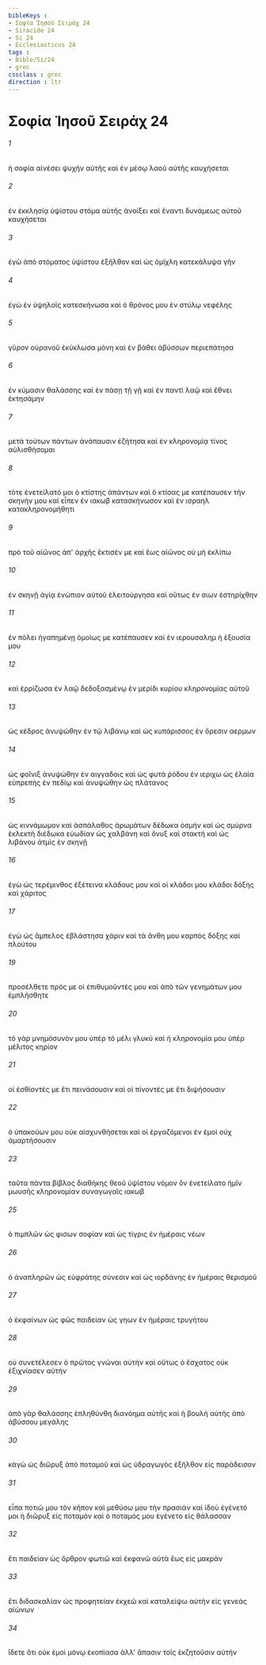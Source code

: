 ```yaml
---
bibleKeys : 
- Σοφία Ἰησοῦ Σειράχ 24
- Siracide 24
- Si 24
- Ecclesiasticus 24
tags : 
- Bible/Si/24
- grec
cssclass : grec
direction : ltr
---
```


# Σοφία Ἰησοῦ Σειράχ 24

###### 1
ἡ σοφία αἰνέσει ψυχὴν αὐτῆς καὶ ἐν μέσῳ λαοῦ αὐτῆς καυχήσεται
###### 2
ἐν ἐκκλησίᾳ ὑψίστου στόμα αὐτῆς ἀνοίξει καὶ ἔναντι δυνάμεως αὐτοῦ καυχήσεται
###### 3
ἐγὼ ἀπὸ στόματος ὑψίστου ἐξῆλθον καὶ ὡς ὁμίχλη κατεκάλυψα γῆν
###### 4
ἐγὼ ἐν ὑψηλοῖς κατεσκήνωσα καὶ ὁ θρόνος μου ἐν στύλῳ νεφέλης
###### 5
γῦρον οὐρανοῦ ἐκύκλωσα μόνη καὶ ἐν βάθει ἀβύσσων περιεπάτησα
###### 6
ἐν κύμασιν θαλάσσης καὶ ἐν πάσῃ τῇ γῇ καὶ ἐν παντὶ λαῷ καὶ ἔθνει ἐκτησάμην
###### 7
μετὰ τούτων πάντων ἀνάπαυσιν ἐζήτησα καὶ ἐν κληρονομίᾳ τίνος αὐλισθήσομαι
###### 8
τότε ἐνετείλατό μοι ὁ κτίστης ἁπάντων καὶ ὁ κτίσας με κατέπαυσεν τὴν σκηνήν μου καὶ εἶπεν ἐν ιακωβ κατασκήνωσον καὶ ἐν ισραηλ κατακληρονομήθητι
###### 9
πρὸ τοῦ αἰῶνος ἀπ' ἀρχῆς ἔκτισέν με καὶ ἕως αἰῶνος οὐ μὴ ἐκλίπω
###### 10
ἐν σκηνῇ ἁγίᾳ ἐνώπιον αὐτοῦ ἐλειτούργησα καὶ οὕτως ἐν σιων ἐστηρίχθην
###### 11
ἐν πόλει ἠγαπημένῃ ὁμοίως με κατέπαυσεν καὶ ἐν ιερουσαλημ ἡ ἐξουσία μου
###### 12
καὶ ἐρρίζωσα ἐν λαῷ δεδοξασμένῳ ἐν μερίδι κυρίου κληρονομίας αὐτοῦ
###### 13
ὡς κέδρος ἀνυψώθην ἐν τῷ λιβάνῳ καὶ ὡς κυπάρισσος ἐν ὄρεσιν αερμων
###### 14
ὡς φοῖνιξ ἀνυψώθην ἐν αιγγαδοις καὶ ὡς φυτὰ ῥόδου ἐν ιεριχω ὡς ἐλαία εὐπρεπὴς ἐν πεδίῳ καὶ ἀνυψώθην ὡς πλάτανος
###### 15
ὡς κιννάμωμον καὶ ἀσπάλαθος ἀρωμάτων δέδωκα ὀσμὴν καὶ ὡς σμύρνα ἐκλεκτὴ διέδωκα εὐωδίαν ὡς χαλβάνη καὶ ὄνυξ καὶ στακτὴ καὶ ὡς λιβάνου ἀτμὶς ἐν σκηνῇ
###### 16
ἐγὼ ὡς τερέμινθος ἐξέτεινα κλάδους μου καὶ οἱ κλάδοι μου κλάδοι δόξης καὶ χάριτος
###### 17
ἐγὼ ὡς ἄμπελος ἐβλάστησα χάριν καὶ τὰ ἄνθη μου καρπὸς δόξης καὶ πλούτου
###### 19
προσέλθετε πρός με οἱ ἐπιθυμοῦντές μου καὶ ἀπὸ τῶν γενημάτων μου ἐμπλήσθητε
###### 20
τὸ γὰρ μνημόσυνόν μου ὑπὲρ τὸ μέλι γλυκύ καὶ ἡ κληρονομία μου ὑπὲρ μέλιτος κηρίον
###### 21
οἱ ἐσθίοντές με ἔτι πεινάσουσιν καὶ οἱ πίνοντές με ἔτι διψήσουσιν
###### 22
ὁ ὑπακούων μου οὐκ αἰσχυνθήσεται καὶ οἱ ἐργαζόμενοι ἐν ἐμοὶ οὐχ ἁμαρτήσουσιν
###### 23
ταῦτα πάντα βίβλος διαθήκης θεοῦ ὑψίστου νόμον ὃν ἐνετείλατο ἡμῖν μωυσῆς κληρονομίαν συναγωγαῖς ιακωβ
###### 25
ὁ πιμπλῶν ὡς φισων σοφίαν καὶ ὡς τίγρις ἐν ἡμέραις νέων
###### 26
ὁ ἀναπληρῶν ὡς εὐφράτης σύνεσιν καὶ ὡς ιορδάνης ἐν ἡμέραις θερισμοῦ
###### 27
ὁ ἐκφαίνων ὡς φῶς παιδείαν ὡς γηων ἐν ἡμέραις τρυγήτου
###### 28
οὐ συνετέλεσεν ὁ πρῶτος γνῶναι αὐτήν καὶ οὕτως ὁ ἔσχατος οὐκ ἐξιχνίασεν αὐτήν
###### 29
ἀπὸ γὰρ θαλάσσης ἐπληθύνθη διανόημα αὐτῆς καὶ ἡ βουλὴ αὐτῆς ἀπὸ ἀβύσσου μεγάλης
###### 30
κἀγὼ ὡς διῶρυξ ἀπὸ ποταμοῦ καὶ ὡς ὑδραγωγὸς ἐξῆλθον εἰς παράδεισον
###### 31
εἶπα ποτιῶ μου τὸν κῆπον καὶ μεθύσω μου τὴν πρασιάν καὶ ἰδοὺ ἐγένετό μοι ἡ διῶρυξ εἰς ποταμόν καὶ ὁ ποταμός μου ἐγένετο εἰς θάλασσαν
###### 32
ἔτι παιδείαν ὡς ὄρθρον φωτιῶ καὶ ἐκφανῶ αὐτὰ ἕως εἰς μακράν
###### 33
ἔτι διδασκαλίαν ὡς προφητείαν ἐκχεῶ καὶ καταλείψω αὐτὴν εἰς γενεὰς αἰώνων
###### 34
ἴδετε ὅτι οὐκ ἐμοὶ μόνῳ ἐκοπίασα ἀλλ' ἅπασιν τοῖς ἐκζητοῦσιν αὐτήν
